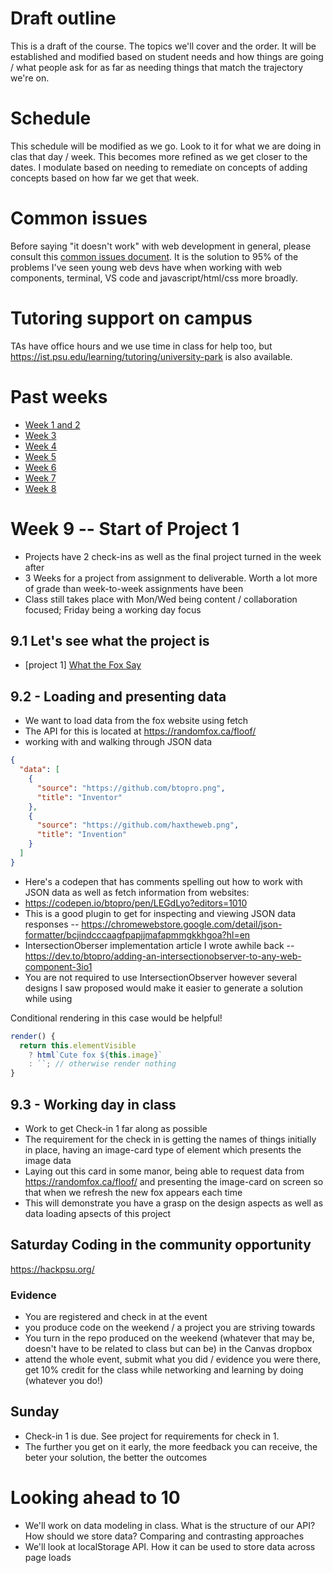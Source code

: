 # Draft outline
This is a draft of the course. The topics we'll cover and the order. It will be established and modified based on student needs and how things are going / what people ask for as far as needing things that match the trajectory we're on.

# Schedule
This schedule will be modified as we go. Look to it for what we are doing in clas that day / week. This becomes more refined as we get closer to the dates. I modulate based on needing to remediate on concepts of adding concepts based on how far we get that week.

# Common issues
Before saying "it doesn't work" with web development in general, please consult this [common issues document](common-issues.md). It is the solution to 95% of the problems I've seen young web devs have when working with web components, terminal, VS code and javascript/html/css more broadly.

# Tutoring support on campus
TAs have office hours and we use time in class for help too, but https://ist.psu.edu/learning/tutoring/university-park is also available.

# Past weeks
- [Week 1 and 2](fa25/week-1-2.md)
- [Week 3](fa25/week-3.md)
- [Week 4](fa25/week-4.md)
- [Week 5](fa25/week-5.md)
- [Week 6](fa25/week-6.md)
- [Week 7](fa25/week-7.md)
- [Week 8](fa25/week-8.md)

# Week 9 -- Start of Project 1
- Projects have 2 check-ins as well as the final project turned in the week after
- 3 Weeks for a project from assignment to deliverable. Worth a lot more of grade than week-to-week assignments have been
- Class still takes place with Mon/Wed being content / collaboration focused; Friday being a working day focus

## 9.1 Let's see what the project is
- [project 1] [What the Fox Say](https://github.com/haxtheweb/issues/issues/2476)

## 9.2 - Loading and presenting data
- We want to load data from the fox website using fetch
- The API for this is located at https://randomfox.ca/floof/
- working with and walking through JSON data
```json
{
  "data": [
    {
      "source": "https://github.com/btopro.png",
      "title": "Inventor"
    },
    {
      "source": "https://github.com/haxtheweb.png",
      "title": "Invention"
    }
  ]
}
```
- Here's a codepen that has comments spelling out how to work with JSON data as well as fetch information from websites:
- https://codepen.io/btopro/pen/LEGdLyo?editors=1010
- This is a good plugin to get for inspecting and viewing JSON data responses -- https://chromewebstore.google.com/detail/json-formatter/bcjindcccaagfpapjjmafapmmgkkhgoa?hl=en
- IntersectionOberser implementation article I wrote awhile back -- https://dev.to/btopro/adding-an-intersectionobserver-to-any-web-component-3io1
- You are not required to use IntersectionObserver however several designs I saw proposed would make it easier to generate a solution while using

Conditional rendering in this case would be helpful!
```js
render() {
  return this.elementVisible
    ? html`Cute fox ${this.image}`
    : ``; // otherwise render nothing
}
```

## 9.3 - Working day in class
- Work to get Check-in 1 far along as possible
- The requirement for the check in is getting the names of things initially in place, having an image-card type of element which presents the image data
- Laying out this card in some manor, being able to request data from https://randomfox.ca/floof/ and presenting the image-card on screen so that when we refresh the new fox appears each time
- This will demonstrate you have a grasp on the design aspects as well as data loading apsects of this project

## Saturday Coding in the community opportunity
https://hackpsu.org/
### Evidence
- You are registered and check in at the event
- you produce code on the weekend / a project you are striving towards
- You turn in the repo produced on the weekend (whatever that may be, doesn't have to be related to class but can be) in the Canvas dropbox
- attend the whole event, submit what you did / evidence you were there, get 10% credit for the class while networking and learning by doing (whatever you do!)
## Sunday
- Check-in 1 is due. See project for requirements for check in 1.
- The further you get on it early, the more feedback you can receive, the beter your solution, the better the outcomes

# Looking ahead to 10
- We'll work on data modeling in class. What is the structure of our API? How should we store data? Comparing and contrasting approaches
- We'll look at localStorage API. How it can be used to store data across page loads

